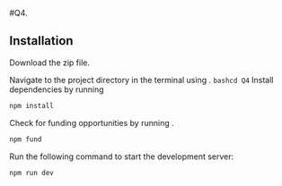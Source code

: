 #Q4.
## Installation
Download the zip file.

Navigate to the project directory in the terminal using .
```bashcd Q4```
Install dependencies by running 
```bash
npm install 
```
Check for funding opportunities by running .

```bash
npm fund
```
Run the following command to start the development server:

```bash
npm run dev
```

